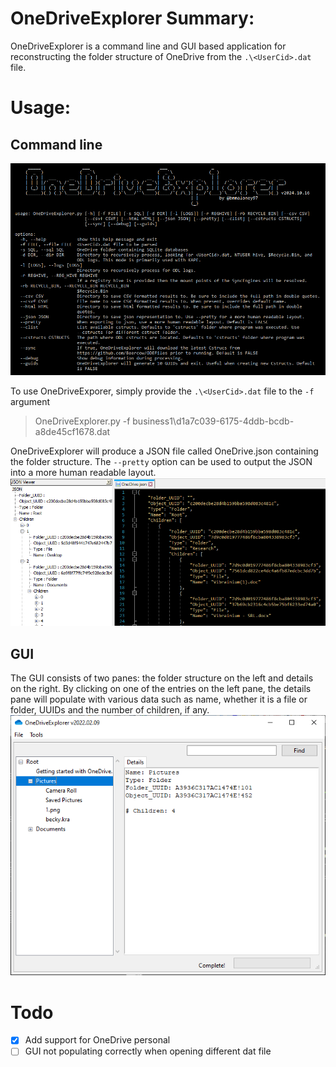 # OneDriveExplorer Summary:
OneDriveExplorer is a command line and GUI based application for reconstructing the folder structure of OneDrive from the `.\<UserCid>.dat` file.
# Usage:
## Command line
![](./Images/cmd_help.png)

To use OneDriveExporer, simply provide the `.\<UserCid>.dat` file to the `-f` argument
> OneDriveExplorer.py -f business1\d1a7c039-6175-4ddb-bcdb-a8de45cf1678.dat

OneDriveExplorer will produce a JSON file called OneDrive.json containing the folder structure. The `--pretty` option can be used to output the JSON into a more human readable layout.
![](./Images/json.png)
## GUI
The GUI consists of two panes: the folder structure on the left and details on the right. By clicking on one of the entries on the left pane, the details pane will populate with various data such as name, whether it is a file or folder, UUIDs and the number of children, if any.
![](./Images/gui.png)

# Todo
- [x] Add support for OneDrive personal
- [ ] GUI not populating correctly when opening different dat file
